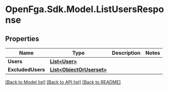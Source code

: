 # OpenFga.Sdk.Model.ListUsersResponse

## Properties

Name | Type | Description | Notes
------------ | ------------- | ------------- | -------------
**Users** | [**List&lt;User&gt;**](User.md) |  | 
**ExcludedUsers** | [**List&lt;ObjectOrUserset&gt;**](ObjectOrUserset.md) |  | 

[[Back to Model list]](../README.md#models) [[Back to API list]](../README.md#api-endpoints) [[Back to README]](../README.md)

